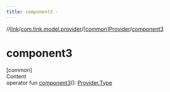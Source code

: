 ```yaml
---
title: component3 -
---
```

//[link](../../index.md)/[com.tink.model.provider](../index.md)/[[common]Provider](index.md)/[component3](component3.md)



# component3  
[common]  
Content  
operator fun [component3](component3.md)(): [Provider.Type](-type/index.md)  



